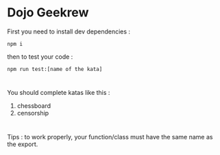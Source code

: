 # Dojo Geekrew

First you need to install dev dependencies :

```shell
npm i
```

then to test your code :

```shell
npm run test:[name of the kata]
```

#

You should complete katas like this :

1. chessboard
2. censorship

#

Tips : to work properly, your function/class must have the same name as the export.
